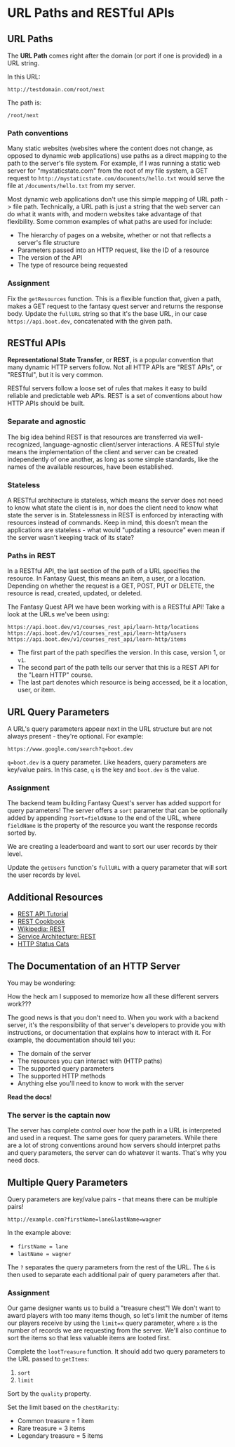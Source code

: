 # URL Paths and RESTful APIs

## URL Paths

The **URL Path** comes right after the domain (or port if one is provided) in a URL string.

In this URL:

```
http://testdomain.com/root/next
```

The path is:

```
/root/next
```

### Path conventions

Many static websites (websites where the content does not change, as opposed to dynamic web applications) use paths as a direct mapping to the path to the server's file system. For example, if I was running a static web server for "mystaticstate.com" from the root of my file system, a GET request to `http://mystaticstate.com/documents/hello.txt` would serve the file at `/documents/hello.txt` from my server.

Most dynamic web applications don't use this simple mapping of URL path -> file path. Technically, a URL path is just a string that the web server can do what it wants with, and modern websites take advantage of that flexibility. Some common examples of what paths are used for include:

- The hierarchy of pages on a website, whether or not that reflects a server's file structure
- Parameters passed into an HTTP request, like the ID of a resource
- The version of the API
- The type of resource being requested

### Assignment

Fix the `getResources` function. This is a flexible function that, given a path, makes a GET request to the fantasy quest server and returns the response body. Update the `fullURL` string so that it's the base URL, in our case `https://api.boot.dev`, concatenated with the given path.

## RESTful APIs

**Representational State Transfer**, or **REST**, is a popular convention that many dynamic HTTP servers follow. Not all HTTP APIs are "REST APIs", or "RESTful", but it is very common.

RESTful servers follow a loose set of rules that makes it easy to build reliable and predictable web APIs. REST is a set of conventions about how HTTP APIs should be built.

### Separate and agnostic

The big idea behind REST is that resources are transferred via well-recognized, language-agnostic client/server interactions. A RESTful style means the implementation of the client and server can be created independently of one another, as long as some simple standards, like the names of the available resources, have been established.

### Stateless

A RESTful architecture is stateless, which means the server does not need to know what state the client is in, nor does the client need to know what state the server is in. Statelessness in REST is enforced by interacting with resources instead of commands. Keep in mind, this doesn't mean the applications are stateless - what would "updating a resource" even mean if the server wasn't keeping track of its state?

### Paths in REST

In a RESTful API, the last section of the path of a URL specifies the resource. In Fantasy Quest, this means an item, a user, or a location. Depending on whether the request is a GET, POST, PUT or DELETE, the resource is read, created, updated, or deleted.

The Fantasy Quest API we have been working with is a RESTful API! Take a look at the URLs we've been using:

```
https://api.boot.dev/v1/courses_rest_api/learn-http/locations
https://api.boot.dev/v1/courses_rest_api/learn-http/users
https://api.boot.dev/v1/courses_rest_api/learn-http/items
```

- The first part of the path specifies the version. In this case, version 1, or `v1`.
- The second part of the path tells our server that this is a REST API for the "Learn HTTP" course.
- The last part denotes which resource is being accessed, be it a location, user, or item.

## URL Query Parameters

A URL's query parameters appear next in the URL structure but are not always present - they're optional. For example:

```
https://www.google.com/search?q=boot.dev
```

`q=boot.dev` is a query parameter. Like headers, query parameters are key/value pairs. In this case, `q` is the key and `boot.dev` is the value.

### Assignment

The backend team building Fantasy Quest's server has added support for query parameters! The server offers a `sort` parameter that can be optionally added by appending `?sort=fieldName` to the end of the URL, where `fieldName` is the property of the resource you want the response records sorted by.

We are creating a leaderboard and want to sort our user records by their level.

Update the `getUsers` function's `fullURL` with a query parameter that will sort the user records by level.

## Additional Resources

- [REST API Tutorial](https://www.restapitutorial.com/)
- [REST Cookbook](https://restcookbook.com/)
- [Wikipedia: REST](https://en.wikipedia.org/wiki/REST)
- [Service Architecture: REST](https://www.service-architecture.com/articles/web-services/representational-state-transfer-rest.html)
- [HTTP Status Cats](https://http.cat/)

## The Documentation of an HTTP Server

You may be wondering:

How the heck am I supposed to memorize how all these different servers work???

The good news is that you don't need to. When you work with a backend server, it's the responsibility of that server's developers to provide you with instructions, or documentation that explains how to interact with it. For example, the documentation should tell you:

- The domain of the server
- The resources you can interact with (HTTP paths)
- The supported query parameters
- The supported HTTP methods
- Anything else you'll need to know to work with the server

**Read the docs!**

### The server is the captain now

The server has complete control over how the path in a URL is interpreted and used in a request. The same goes for query parameters. While there are a lot of strong conventions around how servers should interpret paths and query parameters, the server can do whatever it wants. That's why you need docs.

## Multiple Query Parameters

Query parameters are key/value pairs - that means there can be multiple pairs!

```
http://example.com?firstName=lane&lastName=wagner
```

In the example above:

- `firstName = lane`
- `lastName = wagner`

The `?` separates the query parameters from the rest of the URL. The `&` is then used to separate each additional pair of query parameters after that.

### Assignment

Our game designer wants us to build a "treasure chest"! We don't want to award players with too many items though, so let's limit the number of items our players receive by using the `limit=x` query parameter, where `x` is the number of records we are requesting from the server. We'll also continue to sort the items so that less valuable items are looted first.

Complete the `lootTreasure` function. It should add two query parameters to the URL passed to `getItems`:

1. `sort`
2. `limit`

Sort by the `quality` property.

Set the limit based on the `chestRarity`:

- Common treasure = 1 item
- Rare treasure = 3 items
- Legendary treasure = 5 items
